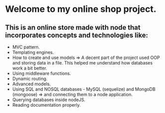 # Welcome to my online shop project.

## This is an online store made with node that incorporates concepts and technologies like:

- MVC pattern.
- Templating engines.
- How to create and use models => A decent part of the project used OOP and storing data in a file. This helped me understand how databases work a bit better.
- Using middleware functions.
- Dynamic routing.
- Advanced models.
- Using SQL and NOSQL databases - MySQL (sequelize) and MongoDB (mongoose) => and connecting them to a node application.
- Querying databases inside nodeJS.
- Reading documentation properly.
